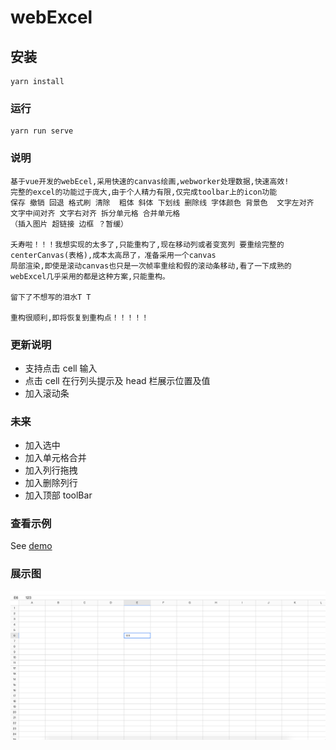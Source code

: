 # webExcel

## 安装

```
yarn install
```

### 运行

```
yarn run serve
```

### 说明

```
基于vue开发的webEcel,采用快速的canvas绘画,webworker处理数据,快速高效!
完整的excel的功能过于庞大,由于个人精力有限,仅完成toolbar上的icon功能
保存 撤销 回退 格式刷 清除  粗体 斜体 下划线 删除线 字体颜色 背景色  文字左对齐 文字中间对齐 文字右对齐 拆分单元格 合并单元格
（插入图片 超链接 边框 ？暂缓）

夭寿啦！！！我想实现的太多了,只能重构了,现在移动列或者变宽列 要重绘完整的centerCanvas(表格),成本太高昂了，准备采用一个canvas
局部渲染,即使是滚动canvas也只是一次帧率重绘和假的滚动条移动,看了一下成熟的webExcel几乎采用的都是这种方案,只能重构。

留下了不想写的泪水T T

重构很顺利,即将恢复到重构点！！！！！
```

### 更新说明

- 支持点击 cell 输入
- 点击 cell 在行列头提示及 head 栏展示位置及值
- 加入滚动条

### 未来

- 加入选中
- 加入单元格合并
- 加入列行拖拽
- 加入删除列行
- 加入顶部 toolBar

### 查看示例

See [demo](https://ggbeng1.github.io/webExcel/)

### 展示图

<img src="public/1.png" alt="">
